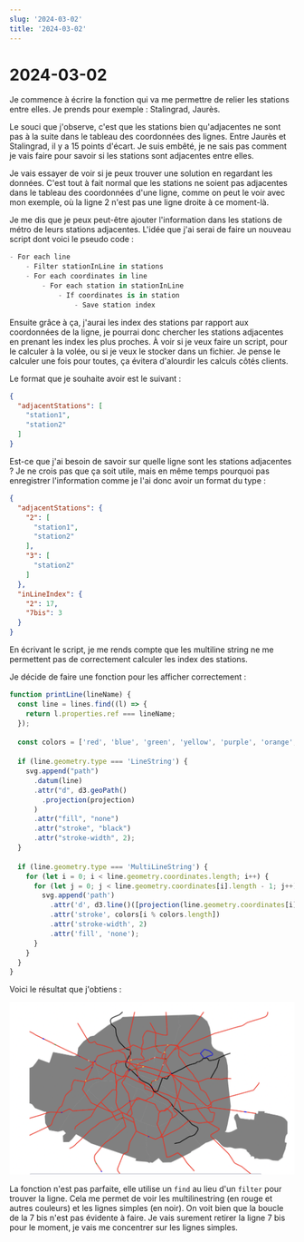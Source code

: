 ```yaml
---
slug: '2024-03-02'
title: '2024-03-02'
---
```


# 2024-03-02

Je commence à écrire la fonction qui va me permettre de relier les stations entre elles.
Je prends pour exemple : Stalingrad, Jaurès.

Le souci que j'observe, c'est que les stations bien qu'adjacentes ne sont pas à la suite
dans le tableau des coordonnées des lignes. Entre Jaurès et Stalingrad, il y a 15 points d'écart.
Je suis embêté, je ne sais pas comment je vais faire pour savoir si les stations sont adjacentes entre elles.

Je vais essayer de voir si je peux trouver une solution en regardant les données.
C'est tout à fait normal que les stations ne soient pas adjacentes dans le tableau des coordonnées d'une ligne,
comme on peut le voir avec mon exemple, où la ligne 2 n'est pas une ligne droite à ce moment-là.

Je me dis que je peux peut-être ajouter l'information dans les stations de métro de leurs stations adjacentes.
L'idée que j'ai serai de faire un nouveau script dont voici le pseudo code :

```python
- For each line
    - Filter stationInLine in stations
    - For each coordinates in line
        - For each station in stationInLine
            - If coordinates is in station
                - Save station index
```

Ensuite grâce à ça, j'aurai les index des stations par rapport aux coordonnées de la ligne,
je pourrai donc chercher les stations adjacentes en prenant les index les plus proches.
À voir si je veux faire un script, pour le calculer à la volée, ou si je veux le stocker dans un fichier.
Je pense le calculer une fois pour toutes, ça évitera d'alourdir les calculs côtés clients.

Le format que je souhaite avoir est le suivant :

```json
{
  "adjacentStations": [
    "station1",
    "station2"
  ]
}
```

Est-ce que j'ai besoin de savoir sur quelle ligne sont les stations adjacentes ?
Je ne crois pas que ça soit utile, mais en même temps pourquoi pas enregistrer l'information comme je l'ai donc avoir un
format du type :

```json
{
  "adjacentStations": {
    "2": [
      "station1",
      "station2"
    ],
    "3": [
      "station2"
    ]
  },
  "inLineIndex": {
    "2": 17,
    "7bis": 3
  }
}
```

En écrivant le script, je me rends compte que les multiline string ne me permettent pas de correctement calculer les
index des stations.

Je décide de faire une fonction pour les afficher correctement :

```javascript
function printLine(lineName) {
  const line = lines.find((l) => {
    return l.properties.ref === lineName;
  });

  const colors = ['red', 'blue', 'green', 'yellow', 'purple', 'orange', 'pink', 'brown', 'grey', 'black'];

  if (line.geometry.type === 'LineString') {
    svg.append("path")
      .datum(line)
      .attr("d", d3.geoPath()
        .projection(projection)
      )
      .attr("fill", "none")
      .attr("stroke", "black")
      .attr("stroke-width", 2);
  }

  if (line.geometry.type === 'MultiLineString') {
    for (let i = 0; i < line.geometry.coordinates.length; i++) {
      for (let j = 0; j < line.geometry.coordinates[i].length - 1; j++) {
        svg.append('path')
          .attr('d', d3.line()([projection(line.geometry.coordinates[i][j]), projection(line.geometry.coordinates[i][j + 1])]))
          .attr('stroke', colors[i % colors.length])
          .attr('stroke-width', 2)
          .attr('fill', 'none');
      }
    }
  }
}
```

Voici le résultat que j'obtiens :

![Lignes de métro](assets/2024-03-02-lignes.png)

La fonction n'est pas parfaite, elle utilise un `find` au lieu d'un `filter` pour trouver la ligne.
Cela me permet de voir les multilinestring (en rouge et autres couleurs) et les lignes simples (en noir).
On voit bien que la boucle de la 7 bis n'est pas évidente à faire.
Je vais surement retirer la ligne 7 bis pour le moment, je vais me concentrer sur les lignes simples.
